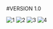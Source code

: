 #VERSION 1.0

![1](https://user-images.githubusercontent.com/49589069/60688449-8de8d580-9e8b-11e9-9140-9602059ea5dc.png)
![2](https://user-images.githubusercontent.com/49589069/60688451-8f1a0280-9e8b-11e9-9cb8-2ec7b4d65a34.png)
![3](https://user-images.githubusercontent.com/49589069/60688453-8fb29900-9e8b-11e9-8e5a-6b583833fbf4.png)
![4](https://user-images.githubusercontent.com/49589069/60688454-90e3c600-9e8b-11e9-92ff-6db843d4887c.png)
